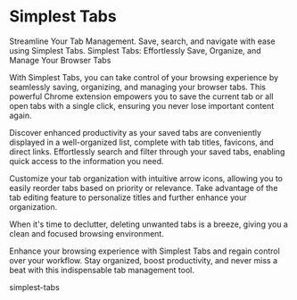 # Simplest Tabs

Streamline Your Tab Management. Save, search, and navigate with ease using Simplest Tabs.
Simplest Tabs: Effortlessly Save, Organize, and Manage Your Browser Tabs

With Simplest Tabs, you can take control of your browsing experience by seamlessly saving, organizing, and managing your browser tabs. This powerful Chrome extension empowers you to save the current tab or all open tabs with a single click, ensuring you never lose important content again.

Discover enhanced productivity as your saved tabs are conveniently displayed in a well-organized list, complete with tab titles, favicons, and direct links. Effortlessly search and filter through your saved tabs, enabling quick access to the information you need.

Customize your tab organization with intuitive arrow icons, allowing you to easily reorder tabs based on priority or relevance. Take advantage of the tab editing feature to personalize titles and further enhance your organization.

When it's time to declutter, deleting unwanted tabs is a breeze, giving you a clean and focused browsing environment.

Enhance your browsing experience with Simplest Tabs and regain control over your workflow. Stay organized, boost productivity, and never miss a beat with this indispensable tab management tool.

simplest-tabs
